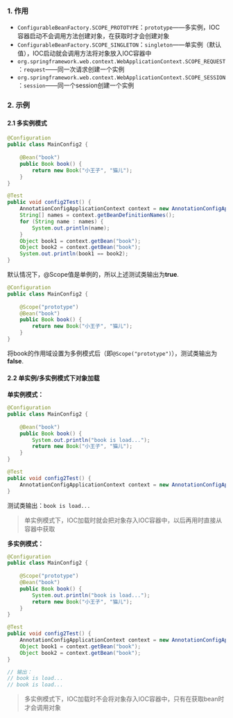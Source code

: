 ### 1. 作用

- `ConfigurableBeanFactory.SCOPE_PROTOTYPE`：`prototype`——多实例，IOC容器启动不会调用方法创建对象，在获取时才会创建对象
- `ConfigurableBeanFactory.SCOPE_SINGLETON`：`singleton`——单实例（默认值），IOC启动就会调用方法将对象放入IOC容器中
- `org.springframework.web.context.WebApplicationContext.SCOPE_REQUEST`：`request`——同一次请求创建一个实例
- `org.springframework.web.context.WebApplicationContext.SCOPE_SESSION`：`session`——同一个session创建一个实例

### 2. 示例

#### 2.1 多实例模式

```java
@Configuration
public class MainConfig2 {
    
    @Bean("book")
    public Book book() {
        return new Book("小王子", "猫儿");
    }
}
```

```java
@Test
public void config2Test() {
    AnnotationConfigApplicationContext context = new AnnotationConfigApplicationContext(MainConfig2.class);
    String[] names = context.getBeanDefinitionNames();
    for (String name : names) {
        System.out.println(name);
    }
    Object book1 = context.getBean("book");
    Object book2 = context.getBean("book");
    System.out.println(book1 == book2);
}
```

默认情况下，@Scope值是单例的，所以上述测试类输出为**true**.

```java
@Configuration
public class MainConfig2 {
    
    @Scope("prototype")
    @Bean("book")
    public Book book() {
        return new Book("小王子", "猫儿");
    }
}
```

将book的作用域设置为多例模式后（即`@Scope("prototype")`），测试类输出为**false**.

#### 2.2 单实例/多实例模式下对象加载

**单实例模式：**

```java
@Configuration
public class MainConfig2 {
    
    @Bean("book")
    public Book book() {
        System.out.println("book is load...");
        return new Book("小王子", "猫儿");
    }
}
```

```java
@Test
public void config2Test() {
    AnnotationConfigApplicationContext context = new AnnotationConfigApplicationContext(MainConfig2.class);
}
```

测试类输出：`book is load...`

> 单实例模式下，IOC加载时就会把对象存入IOC容器中，以后再用时直接从容器中获取

**多实例模式：**

```java
@Configuration
public class MainConfig2 {
    
    @Scope("prototype")
    @Bean("book")
    public Book book() {
        System.out.println("book is load...");
        return new Book("小王子", "猫儿");
    }
}
```

```java
@Test
public void config2Test() {
    AnnotationConfigApplicationContext context = new AnnotationConfigApplicationContext(MainConfig2.class);
    Object book1 = context.getBean("book");
    Object book2 = context.getBean("book");
}

// 输出：
// book is load...
// book is load...
```

> 多实例模式下，IOC加载时不会将对象存入IOC容器中，只有在获取bean时才会调用对象